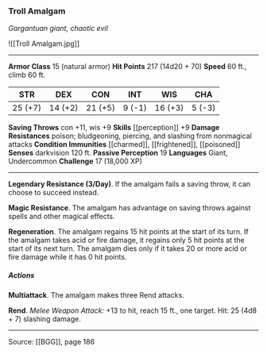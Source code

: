 ### Troll Amalgam
_Gargantuan giant, chaotic evil_

![[Troll Amalgam.jpg]]




---

**Armor Class** 15 (natural armor)
**Hit Points** 217 (14d20 + 70)
**Speed** 60 ft., climb 60 ft.

| STR     | DEX     | CON     | INT     | WIS     | CHA     |
|---------|---------|---------|---------|---------|---------|
| 25 (+7) | 14 (+2) | 21 (+5) | 9 (-1) | 16 (+3) | 5 (-3) |

**Saving Throws** con +11, wis +9
**Skills** [[perception]] +9
**Damage Resistances** poison; bludgeoning, piercing, and slashing from nonmagical attacks
**Condition Immunities** [[charmed]], [[frightened]], [[poisoned]]
**Senses** darkvision 120 ft.
**Passive Perception** 19
**Languages** Giant, Undercommon
**Challenge** 17 (18,000 XP)

---

**Legendary Resistance (3/Day)**. If the amalgam fails a saving throw, it can choose to succeed instead.

**Magic Resistance**. The amalgam has advantage on saving throws against spells and other magical effects.

**Regeneration**. The amalgam regains 15 hit points at the start of its turn. If the amalgam takes acid or fire damage, it regains only 5 hit points at the start of its next turn. The amalgam dies only if it takes 20 or more acid or fire damage while it has 0 hit points.

##### Actions
**Multiattack**. The amalgam makes three Rend attacks.

**Rend**. _Melee Weapon Attack:_ +13 to hit, reach 15 ft., one target. Hit: 25 (4d8 + 7) slashing damage.


---

Source: [[BGG]], page 186